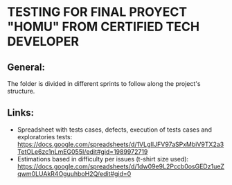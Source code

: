 # TESTING FOR FINAL PROYECT "HOMU" FROM CERTIFIED TECH DEVELOPER

## General:
The folder is divided in different sprints to follow along the project's structure.

## Links:
- Spreadsheet with tests cases, defects, execution of tests cases and exploratories tests: https://docs.google.com/spreadsheets/d/1VLgIIJFV97aSPxMbiV9TX2a3TetOLe6zc1nLmEG055I/edit#gid=1989972719
- Estimations based in difficulty per issues (t-shirt size used): https://docs.google.com/spreadsheets/d/1dw09e9L2Pccb0osGEDz1ueZqwm0LUAkR4OguuhboH2Q/edit#gid=0
